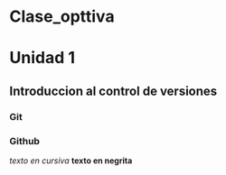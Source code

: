 # Clase_opttiva

# Unidad 1
## Introduccion al control de versiones
### Git 
### Github

 _texto en cursiva_
 **texto en negrita**

```html

```